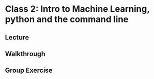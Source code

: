 

# Class 2: Intro to Machine Learning, python and the command line


## Lecture




## Walkthrough




## Group Exercise
